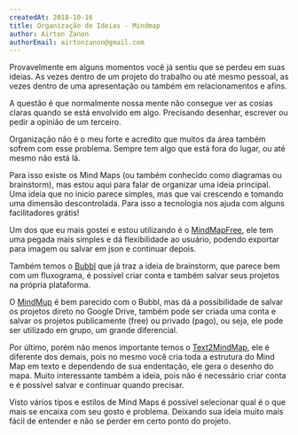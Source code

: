 ```yaml
---
createdAt: 2018-10-16
title: Organização de Ideias - Mindmap
author: Airton Zanon
authorEmail: airtonzanon@gmail.com
---
```


Provavelmente em alguns momentos você já sentiu que se perdeu em suas ideias. As vezes dentro de um projeto do trabalho ou até mesmo pessoal, as vezes dentro de uma apresentação ou também em relacionamentos e afins.

A questão é que normalmente nossa mente não consegue ver as cosias claras quando se está envolvido em algo. Precisando desenhar, escrever ou pedir a opinião de um terceiro.

Organização não é o meu forte e acredito que muitos da área também sofrem com esse problema. Sempre tem algo que está fora do lugar, ou até mesmo não está lá.

Para isso existe os Mind Maps (ou também conhecido como diagramas ou brainstorm), mas estou aqui para falar de organizar uma ideia principal. Uma ideia que no inicio parece simples, mas que vai crescendo e tomando uma dimensão descontrolada. Para isso a tecnologia nos ajuda com alguns facilitadores grátis!

Um dos que eu mais gostei e estou utilizando é o [MindMapFree][mmf], ele tem uma pegada mais simples e dá flexibilidade ao usuário, podendo exportar para imagem ou salvar em json e continuar depois.

[mmf]: http://mindmapfree.com/

Também temos o [Bubbl][bbl] que já traz a ideia de brainstorm, que parece bem com um fluxograma, é possível criar conta e também salvar seus projetos na própria plataforma.

[bbl]: https://bubbl.us/

O [MindMup][mmu] é bem parecido com o Bubbl, mas dá a possibilidade de salvar os projetos direto no Google Drive, também pode ser criada uma conta e salvar os projetos publicamente (free) ou privado (pago), ou seja, ele pode ser utilizado em grupo, um grande diferencial.

[mmu]: http://www.mindmup.com/

Por último, porém não menos importante temos o [Text2MindMap][t2m], ele é diferente dos demais, pois no mesmo você cria toda a estrutura do Mind Map em texto e dependendo de sua endentação, ele gera o desenho do mapa. Muito interessante também a ideia, pois não é necessário criar conta e é possível salvar e continuar quando precisar.

[t2m]: http://www.text2mindmap.com/

Visto vários tipos e estilos de Mind Maps é possível selecionar qual é o que mais se encaixa com seu gosto e problema. Deixando sua ideia muito mais fácil de entender e não se perder em certo ponto do projeto.

